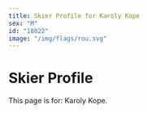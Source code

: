 ```yaml
---
title: Skier Profile for Karoly Kope
sex: "M"
id: "18022"
image: "/img/flags/rou.svg" 
---
```


# Skier Profile

This page is for: Karoly Kope.
    